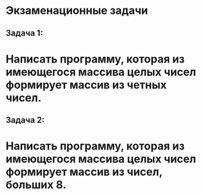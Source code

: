 # Экзаменационные задачи

## Задача 1: 
Написать программу, которая из имеющегося массива целых чисел формирует массив из четных чисел.
=
## Задача 2:
Написать программу, которая из имеющегося массива целых чисел формирует массив из чисел, больших 8.
=
